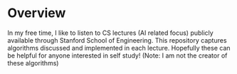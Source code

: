 # Overview

In my free time, I like to listen to CS lectures (AI related focus) publicly available through Stanford School of Engineering. This repository captures algorithms discussed and implemented in each lecture. Hopefully these can be helpful for anyone interested in self study! (Note: I am not the creator of these algorithms)

